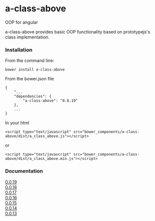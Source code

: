 # a-class-above

OOP for angular

a-class-above provides basic OOP functionality based on prototypejs's class implementation.

### Installation

From the command line:
    
    bower install a-class-above

From the bower.json file
    
    {
	    "...
	    "dependencies": {
	        "a-class-above": "0.0.19"
	    },
		...
	}
	
In your html

    <script type="text/javascript" src="bower_components/a-class-above/dist/a_class_above.js"></script>
or

    <script type="text/javascript" src="bower_components/a-class-above/dist/a_class_above.min.js"></script>

### Documentation

[0.0.19](http://www.pedago.com/a-class-above/docs/0.0.19)  
[0.0.18](http://www.pedago.com/a-class-above/docs/0.0.18)  
[0.0.17](http://www.pedago.com/a-class-above/docs/0.0.17)  
[0.0.16](http://www.pedago.com/a-class-above/docs/0.0.16)  
[0.0.15](http://www.pedago.com/a-class-above/docs/0.0.15)  
[0.0.14](http://www.pedago.com/a-class-above/docs/0.0.14)  
[0.0.13](http://www.pedago.com/a-class-above/docs/0.0.13)  
